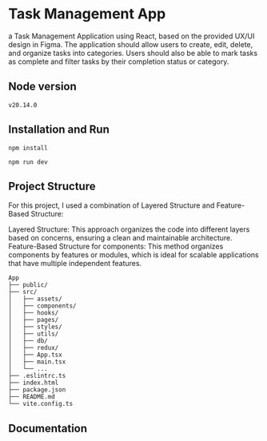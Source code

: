 # Task Management App

a Task Management Application using React, based on the
provided UX/UI design in Figma. The application should allow users to create, edit, delete,
and organize tasks into categories. Users should also be able to mark tasks as complete
and filter tasks by their completion status or category.

## Node version

```plaintext
v20.14.0
```

## Installation and Run

```plaintext
npm install

npm run dev

```

## Project Structure

For this project, I used a combination of Layered Structure and Feature-Based Structure:

Layered Structure: This approach organizes the code into different layers based on concerns, ensuring a clean and maintainable architecture.
Feature-Based Structure for components: This method organizes components by features or modules, which is ideal for scalable applications that have multiple independent features.

```plaintext
App
├── public/
├── src/
│   ├── assets/
│   ├── components/
│   ├── hooks/
│   ├── pages/
│   ├── styles/
│   ├── utils/
│   ├── db/
│   ├── redux/
│   ├── App.tsx
│   ├── main.tsx
│   └── ...
├── .eslintrc.ts
├── index.html
├── package.json
├── README.md
└── vite.config.ts
```

## Documentation
